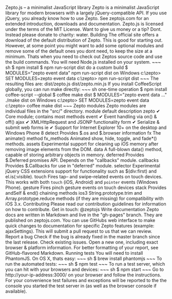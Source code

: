 Zepto.js – a minimalist JavaScript library Zepto is a minimalist JavaScript library for modern browsers with a largely jQuery-compatible API. If you use jQuery, you already know how to use Zepto. See zeptojs.com for an extended introduction, downloads and documentation. Zepto.js is licensed under the terms of the MIT License. Want to give us money or a tip? Dont. Instead please donate to charity: water. Building The official site offers a download of the default distribution of Zepto. This is good for starting out. However, at some point you might want to add some optional modules and remove some of the default ones you dont need, to keep the size at a minimum. Thats when you need to check out Zeptos source code and use the build commands. You will need Node.js installed on your system. ~~~ sh $ npm install $ npm run-script dist do a custom build $ MODULES="zepto event data" npm run-script dist on Windows c:\zepto> SET MODULES=zepto event data c:\zepto> npm run-script dist ~~~ The resulting files are: dist/zepto.js dist/zepto.min.js If you install CoffeeScript globally, you can run make directly: ~~~ sh one-time operation $ npm install coffee-script --global $ coffee make dist $ MODULES="zepto event data ..." ./make dist on Windows c:\zepto> SET MODULES=zepto event data c:\zepto> coffee make dist ~~~ Zepto modules Zepto modules are individual files in the "src/" directory. module default description zepto ✔ Core module; contains most methods event ✔ Event handling via on() & off() ajax ✔ XMLHttpRequest and JSONP functionality form ✔ Serialize & submit web forms ie ✔ Support for Internet Explorer 10+ on the desktop and Windows Phone 8 detect Provides $.os and $.browser information fx The animate() method fx_methods Animated show, hide, toggle, and fade*() methods. assets Experimental support for cleaning up iOS memory after removing image elements from the DOM. data A full-blown data() method, capable of storing arbitrary objects in memory. deferred Provides $.Deferred promises API. Depends on the "callbacks" module. callbacks Provides $.Callbacks for use in "deferred" module. selector Experimental jQuery CSS extensions support for functionality such as $(div:first) and el.is(:visible). touch Fires tap– and swipe–related events on touch devices. This works with both `touch` (iOS, Android) and `pointer` events (Windows Phone). gesture Fires pinch gesture events on touch devices stack Provides andSelf & end() chaining methods ios3 String.prototype.trim and Array.prototype.reduce methods (if they are missing) for compatibility with iOS 3.x. Contributing Please read our contribution guidelines for information on how to contribute. Get in touch: @zeptojs Write documentation Zepto docs are written in Markdown and live in the "gh-pages" branch. They are published on zeptojs.com. You can use GitHubs web interface to make quick changes to documentation for specific Zepto features (example: ajaxSettings). This will submit a pull request to us that we can review. Report a bug Check if the bug is already fixed in the master branch since the last release. Check existing issues. Open a new one, including exact browser & platform information. For better formatting of your report, see GitHub-flavored Markdown. Running tests You will need to install PhantomJS. On OS X, thats easy: ~~~ sh $ brew install phantomjs ~~~ To run the automated tests: ~~~ sh $ npm test ~~~ To run a test server, which you can hit with your browsers and devices: ~~~ sh $ npm start ~~~ Go to http://your-ip-address:3000/ on your browser and follow the instructions. For your convenience test failures and exceptions will be reported to the the console you started the test server in (as well as the browser console if available).